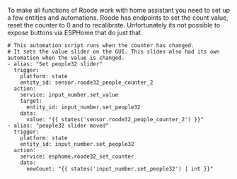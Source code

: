 To make all functions of Roode work with home assistant you need to set up a few entities and automations. 
Roode has endpoints to set the count value, reset the counter to 0 and to recalibrate. Unfortunately its not possible to expose buttons via ESPHome that do just that.

```
# This automation script runs when the counter has changed.
# It sets the value slider on the GUI. This slides also had its own automation when the value is changed.
- alias: "Set people32 slider"
  trigger:
    platform: state
    entity_id: sensor.roode32_people_counter_2
  action:
    service: input_number.set_value
    target:
      entity_id: input_number.set_people32
    data:
      value: "{{ states('sensor.roode32_people_counter_2') }}"
- alias: "people32 slider moved"
  trigger:
    platform: state
    entity_id: input_number.set_people32
  action:
    service: esphome.roode32_set_counter
    data:
      newCount: "{{ states('input_number.set_people32') | int }}"
```
